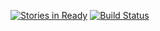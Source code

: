 [![Stories in Ready](https://badge.waffle.io/andrewcstewart/andrewcstewart.github.io.png?label=ready&title=Ready)](https://waffle.io/andrewcstewart/andrewcstewart.github.io)
[![Build Status](https://travis-ci.org/andrewcstewart/andrewcstewart.github.io.svg?branch=master)](https://travis-ci.org/andrewcstewart/andrewcstewart.github.io)
